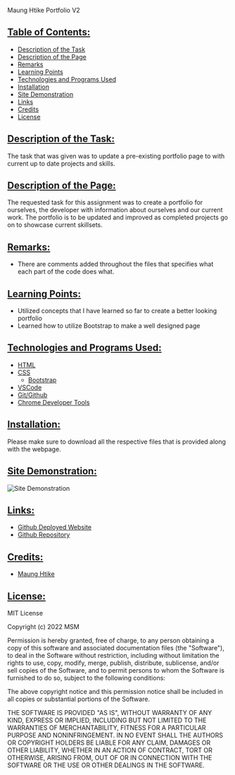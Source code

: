 Maung Htike Portfolio V2

## <ins> Table of Contents: </ins>

- [Description of the Task](#-description-of-the-task-)
- [Description of the Page](#-description-of-the-page-)
- [Remarks](#-remarks-)
- [Learning Points](#-learning-points-)
- [Technologies and Programs Used](#-technologies-and-programs-used-)
- [Installation](#-installation-)
- [Site Demonstration](#-site-demonstration-)
- [Links](#-links-)
- [Credits](#-credits-)
- [License](#-license-)


## <ins> Description of the Task: </ins>

The task that was given was to update a pre-existing portfolio page to with current up to date projects and skills.

## <ins> Description of the Page: </ins>

The requested task for this assignment was to create a portfolio for ourselves, the developer with information about ourselves and our current work. The portfolio is to be updated and improved as completed projects go on to showcase current skillsets.

## <ins> Remarks: </ins>

- There are comments added throughout the files that specifies what each part of the code does what.

## <ins> Learning Points: </ins>

- Utilized concepts that I have learned so far to create a better looking portfolio
- Learned how to utilize Bootstrap to make a well designed page

## <ins> Technologies and Programs Used: </ins>

- [HTML](https://developer.mozilla.org/en-US/docs/Web/HTML)
- [CSS](https://developer.mozilla.org/en-US/docs/Web/CSS)
    - [Bootstrap](https://getbootstrap.com/)
- [VSCode](https://code.visualstudio.com/)
- [Git/Github](https://github.com/)
- [Chrome Developer Tools](https://developer.chrome.com/docs/devtools/)

## <ins> Installation: </ins>

Please make sure to download all the respective files that is provided along with the webpage.

## <ins> Site Demonstration: </ins>

![Site Demonstration]()

## <ins> Links: </ins>

- [Github Deployed Website](https://sfzmango.github.io/M-H-PortfolioV2/)
- [Github Repository](https://github.com/Sfzmango/M-H-PortfolioV2)


## <ins> Credits: </ins>

- [Maung Htike](https://github.com/Sfzmango)


## <ins> License: </ins>

MIT License

Copyright (c) 2022 MSM

Permission is hereby granted, free of charge, to any person obtaining a copy
of this software and associated documentation files (the "Software"), to deal
in the Software without restriction, including without limitation the rights
to use, copy, modify, merge, publish, distribute, sublicense, and/or sell
copies of the Software, and to permit persons to whom the Software is
furnished to do so, subject to the following conditions:

The above copyright notice and this permission notice shall be included in all
copies or substantial portions of the Software.

THE SOFTWARE IS PROVIDED "AS IS", WITHOUT WARRANTY OF ANY KIND, EXPRESS OR
IMPLIED, INCLUDING BUT NOT LIMITED TO THE WARRANTIES OF MERCHANTABILITY,
FITNESS FOR A PARTICULAR PURPOSE AND NONINFRINGEMENT. IN NO EVENT SHALL THE
AUTHORS OR COPYRIGHT HOLDERS BE LIABLE FOR ANY CLAIM, DAMAGES OR OTHER
LIABILITY, WHETHER IN AN ACTION OF CONTRACT, TORT OR OTHERWISE, ARISING FROM,
OUT OF OR IN CONNECTION WITH THE SOFTWARE OR THE USE OR OTHER DEALINGS IN THE
SOFTWARE.
